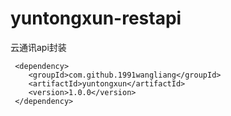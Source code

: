 # yuntongxun-restapi

云通讯api封装


```
 <dependency>
    <groupId>com.github.1991wangliang</groupId>
    <artifactId>yuntongxun</artifactId>
    <version>1.0.0</version>
 </dependency>
```